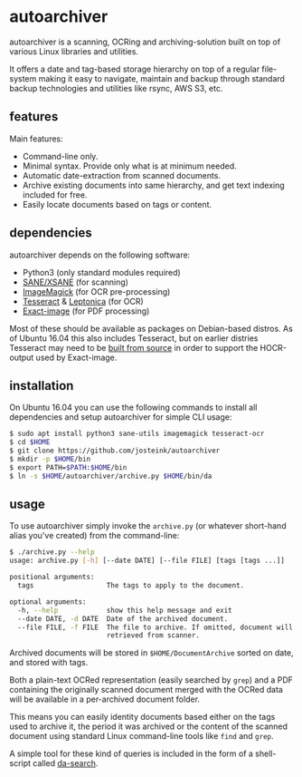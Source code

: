 
# autoarchiver

autoarchiver is a scanning, OCRing and archiving-solution built on top
of various Linux libraries and utilities.

It offers a date and tag-based storage hierarchy on top of a regular
file-system making it easy to navigate, maintain and backup through
standard backup technologies and utilities like rsync, AWS S3, etc.

## features

Main features:

* Command-line only.
* Minimal syntax. Provide only what is at minimum needed.
* Automatic date-extraction from scanned documents.
* Archive existing documents into same hierarchy, and get text
  indexing included for free.
* Easily locate documents based on tags or content.

## dependencies

autoarchiver depends on the following software:

* Python3 (only standard modules required)
* [SANE/XSANE](http://xsane.org/) (for scanning)
* [ImageMagick](http://www.imagemagick.org/script/index.php) (for OCR pre-processing)
* [Tesseract](https://github.com/tesseract-ocr/tesserac) & [Leptonica](http://www.leptonica.org/) (for OCR)
* [Exact-image](http://dl.exactcode.de/oss/exact-image/) (for PDF
  processing)

Most of these should be available as packages on Debian-based
distros. As of Ubuntu 16.04 this also includes Tesseract, but on
earlier distries Tesseract may need to be [built from source](https://github.com/josteink/machine-build/blob/master/profiles/80-documentarchive-deps.conf) in order to support
the HOCR-output used by Exact-image.

## installation

On Ubuntu 16.04 you can use the following commands to install all
dependencies and setup autoarchiver for simple CLI usage:

````bash
$ sudo apt install python3 sane-utils imagemagick tesseract-ocr
$ cd $HOME
$ git clone https://github.com/josteink/autoarchiver
$ mkdir -p $HOME/bin
$ export PATH=$PATH:$HOME/bin
$ ln -s $HOME/autoarchiver/archive.py $HOME/bin/da
````

## usage

To use autoarchiver simply invoke the `archive.py` (or whatever
short-hand alias you've created) from the command-line:

````bash
$ ./archive.py --help
usage: archive.py [-h] [--date DATE] [--file FILE] [tags [tags ...]]

positional arguments:
  tags                  The tags to apply to the document.

optional arguments:
  -h, --help            show this help message and exit
  --date DATE, -d DATE  Date of the archived document.
  --file FILE, -f FILE  The file to archive. If omitted, document will be
                        retrieved from scanner.
````

Archived documents will be stored in `$HOME/DocumentArchive` sorted on
date, and stored with tags.

Both a plain-text OCRed representation (easily searched by `grep`) and
a PDF containing the originally scanned document merged with the OCRed
data will be available in a per-archived document folder.

This means you can easily identity documents based either on the tags
used to archive it, the period it was archived or the content of the
scanned document using standard Linux command-line tools like `find`
and `grep`.

A simple tool for these kind of queries is included in the form of a
shell-script called [da-search](da-search.sh).

